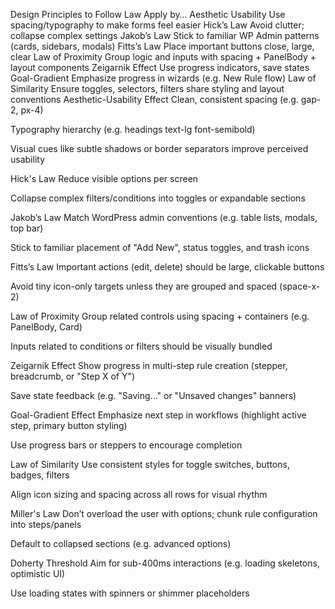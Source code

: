 Design Principles to Follow
Law Apply by…
Aesthetic Usability Use spacing/typography to make forms feel easier
Hick’s Law Avoid clutter; collapse complex settings
Jakob’s Law Stick to familiar WP Admin patterns (cards, sidebars, modals)
Fitts’s Law Place important buttons close, large, clear
Law of Proximity Group logic and inputs with spacing + PanelBody + layout components
Zeigarnik Effect Use progress indicators, save states
Goal-Gradient Emphasize progress in wizards (e.g. New Rule flow)
Law of Similarity Ensure toggles, selectors, filters share styling and layout conventions
Aesthetic-Usability Effect
Clean, consistent spacing (e.g. gap-2, px-4)

Typography hierarchy (e.g. headings text-lg font-semibold)

Visual cues like subtle shadows or border separators improve perceived usability

Hick's Law
Reduce visible options per screen

Collapse complex filters/conditions into toggles or expandable sections

Jakob’s Law
Match WordPress admin conventions (e.g. table lists, modals, top bar)

Stick to familiar placement of "Add New", status toggles, and trash icons

Fitts’s Law
Important actions (edit, delete) should be large, clickable buttons

Avoid tiny icon-only targets unless they are grouped and spaced (space-x-2)

Law of Proximity
Group related controls using spacing + containers (e.g. PanelBody, Card)

Inputs related to conditions or filters should be visually bundled

Zeigarnik Effect
Show progress in multi-step rule creation (stepper, breadcrumb, or "Step X of Y")

Save state feedback (e.g. "Saving..." or "Unsaved changes" banners)

Goal-Gradient Effect
Emphasize next step in workflows (highlight active step, primary button styling)

Use progress bars or steppers to encourage completion

Law of Similarity
Use consistent styles for toggle switches, buttons, badges, filters

Align icon sizing and spacing across all rows for visual rhythm

Miller's Law
Don’t overload the user with options; chunk rule configuration into steps/panels

Default to collapsed sections (e.g. advanced options)

Doherty Threshold
Aim for sub-400ms interactions (e.g. loading skeletons, optimistic UI)

Use loading states with spinners or shimmer placeholders
